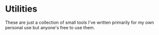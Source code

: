 Utilities
=========

These are just a collection of small tools I've written primarily for my own personal use but anyone's free to use them.
